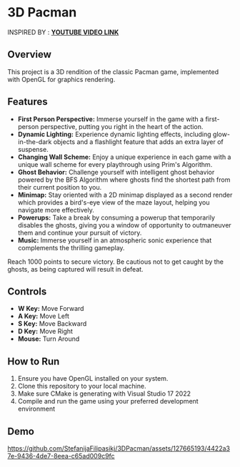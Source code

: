 # 3D Pacman
INSPIRED BY : **[YOUTUBE VIDEO LINK](https://www.youtube.com/watch?v=E2JVzioS1Fc)**
## Overview

This project is a 3D rendition of the classic Pacman game, implemented with OpenGL for graphics rendering.

## Features

- **First Person Perspective:** Immerse yourself in the game with a first-person perspective, putting you right in the heart of the action.
- **Dynamic Lighting:** Experience dynamic lighting effects, including glow-in-the-dark objects and a flashlight feature that adds an extra layer of suspense.
- **Changing Wall Scheme:** Enjoy a unique experience in each game with a unique wall scheme for every playthrough using Prim's Algorithm.
- **Ghost Behavior:** Challenge yourself with intelligent ghost behavior powered by the BFS Algorithm where ghosts find the shortest path from their current position to you.
- **Minimap:** Stay oriented with a 2D minimap displayed as a second render which provides a bird's-eye view of the maze layout, helping you navigate more effectively.
- **Powerups:** Take a break by consuming a powerup that temporarily disables the ghosts, giving you a window of opportunity to outmaneuver them and continue your pursuit of victory.
- **Music:** Immerse yourself in an atmospheric sonic experience that complements the thrilling gameplay. 

Reach 1000 points to secure victory. Be cautious not to get caught by the ghosts, as being captured will result in defeat.

## Controls

- **W Key:** Move Forward
- **A Key:** Move Left
- **S Key:** Move Backward
- **D Key:** Move Right
- **Mouse:** Turn Around

## How to Run

1. Ensure you have OpenGL installed on your system.
2. Clone this repository to your local machine.
3. Make sure CMake is generating with Visual Studio 17 2022
4. Compile and run the game using your preferred development environment

## Demo

https://github.com/StefanijaFilipasikj/3DPacman/assets/127665193/4422a37e-9436-4de7-8eea-c65ad009c9fc
